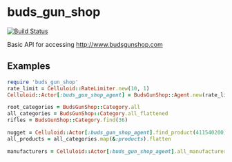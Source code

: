 buds_gun_shop
=============
[![Build Status](https://travis-ci.org/abevoelker/buds_gun_shop.png?branch=master)](https://travis-ci.org/abevoelker/buds_gun_shop)

Basic API for accessing http://www.budsgunshop.com

## Examples

```ruby
require 'buds_gun_shop'
rate_limit = Celluloid::RateLimiter.new(10, 1)
Celluloid::Actor[:buds_gun_shop_agent] = BudsGunShop::Agent.new(rate_limit)

root_categories = BudsGunShop::Category.all
all_categories = BudsGunShop::Category.all_flattened
rifles = BudsGunShop::Category.find(36)

nugget = Celluloid::Actor[:buds_gun_shop_agent].find_product(411540200)
all_products = all_categories.map(&:products).flatten

manufacturers = Celluloid::Actor[:buds_gun_shop_agent].all_manufacturers
```
